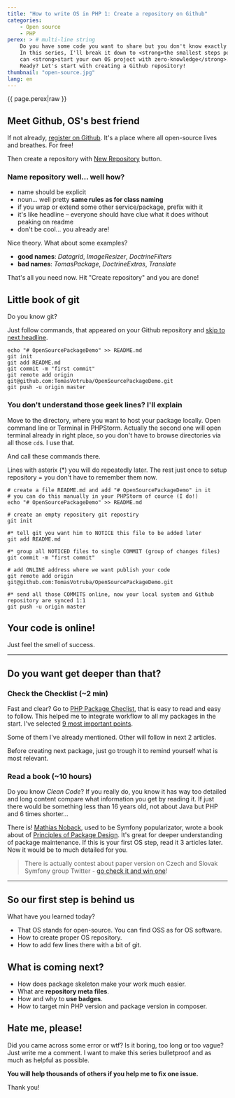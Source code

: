 ```yaml
---
title: "How to write OS in PHP 1: Create a repository on Github"
categories:
    - Open source
    - PHP
perex: > # multi-line string
    Do you have some code you want to share but you don't know exactly how? Well, writing open-source is complex process.
    In this series, I'll break it down to <strong>the smallest steps possible</strong>, so that you 
    can <strong>start your own OS project with zero-knowledge</strong>.
    Ready? Let's start with creating a Github repository!
thumbnail: "open-source.jpg"
lang: en
---
```


<p class="perex">{{ page.perex|raw }}</p>

## Meet Github, OS's best friend  

If not already, [register on Github](http://github.com). It's a place where all open-source lives and breathes. For free!

Then create a repository with <a href="https://github.com/new">New Repository</a> button.

### Name repository well... well how?

- name should be explicit
- noun... well pretty **same rules as for class naming**
- if you wrap or extend some other service/package, prefix with it
- it's like headline &ndash; everyone should have clue what it does without peaking on readme
- don't be cool... you already are!
 
Nice theory. What about some examples?

- **good names**: *Datagrid*, *ImageResizer*, *DoctrineFilters*
- **bad names**: *TomasPackage*, *DoctrineExtras*, *Translate*

That's all you need now. Hit "Create repository" and you are done!

## Little book of git

Do you know git? 

Just follow commands, that appeared on your Github repository and <a href="#your-code-is-online">skip to next headline</a>.

    echo "# OpenSourcePackageDemo" >> README.md
    git init
    git add README.md
    git commit -m "first commit"
    git remote add origin git@github.com:TomasVotruba/OpenSourcePackageDemo.git
    git push -u origin master
    
### You don't understand those geek lines? I'll explain

Move to the directory, where you want to host your package locally. Open command line or Terminal in PHPStorm.
Actually the second one will open terminal already in right place, so you don't have to browse directories via all those `cd`s. 
I use that.

And call these commands there.  
 
Lines with asterix (*) you will do repeatedly later.
The rest just once to setup repository = you don't have to remember them now.

    # create a file README.md and add "# OpenSourcePackageDemo" in it
    # you can do this manually in your PHPStorm of cource (I do!) 
    echo "# OpenSourcePackageDemo" >> README.md
    
    # create an empty repository git repostiry
    git init
    
    #* tell git you want him to NOTICE this file to be added later
    git add README.md
    
    #* group all NOTICED files to single COMMIT (group of changes files)  
    git commit -m "first commit"
    
    # add ONLINE address where we want publish your code  
    git remote add origin git@github.com:TomasVotruba/OpenSourcePackageDemo.git
    
    #* send all those COMMITS online, now your local system and Github repository are synced 1:1
    git push -u origin master


<a name="your-code-is-online"></a>

## Your code is online!

Just feel the smell of success.

---

## Do you want get deeper than that?

### Check the Checklist (~2 min)
 
Fast and clear? Go to [PHP Package Checlist](http://phppackagechecklist.com/), that is easy to read and easy to follow.
This helped me to integrate workflow to all my packages in the start. I've selected [9 most important points](http://phppackagechecklist.com/#1,2,3,4,6,7,11,12,13).

Some of them I've already mentioned. Other will follow in next 2 articles.

Before creating next package, just go trough it to remind yourself what is most relevant.

### Read a book (~10 hours)

Do you know *Clean Code*? If you really do, you know it has way too detailed and long content compare what information
you get by reading it. If just there would be something less than 16 years old, not about Java but PHP and 6 times shorter...
 
There is! [Mathias Noback](http://php-and-symfony.matthiasnoback.nl/), used to be Symfony popularizator, wrote a book about of [Principles of Package Design](https://leanpub.com/principles-of-package-design).
It's great for deeper understanding of package maintenance. If this is your first OS step, read it 3 articles later. Now it would be to much detailed for you.

> There is actually contest about paper version on Czech and Slovak Symfony group Twitter - [go check it and win one](https://twitter.com/Symfonisti/status/773042292479393792)!

---

## So our first step is behind us

What have you learned today?

- That OS stands for open-source. You can find OSS as for OS software.
- How to create proper OS repository.
- How to add few lines there with a bit of git.

## What is coming next?

- How does package skeleton make your work much easier.
- What are **repository meta files**.
- How and why to **use badges**.
- How to target min PHP version and package version in composer.

## Hate me, please!

Did you came across some error or wtf? Is it boring, too long or too vague?
Just write me a comment. I want to make this series bulletproof and as much as helpful as possible.

**You will help thousands of others if you help me to fix one issue.**

Thank you!
